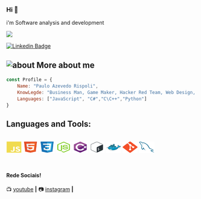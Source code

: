 ### Hi 👋

i'm Software analysis and development

<img align="top" width="400" src="https://github-readme-stats.vercel.app/api?username=byhyakimaro&show_icons=true&theme=dracula&include_all_commits=true&count_private=true"/>

[![Linkedin Badge](https://img.shields.io/badge/-Paulo%20Azevedo-6633cc?style=flat-square&logo=Linkedin&logoColor=white&link=https://www.linkedin.com/in/bypauloazevedo/)](https://www.linkedin.com/in/bypauloazevedo)

## <img width="45" alt="about" src="https://raw.github.com/elizarov/elizarov/master/about.png"> More about me

```js
const Profile = {
    Name: "Paulo Azevedo Rispoli",
    KnowLegde: "Business Man, Game Maker, Hacker Red Team, Web Design, Api SDK, Hardware Engine & Software Engine",
    Languages: ["JavaScript", "C#","C\C++","Python"]
}
```

## **Languages and Tools:**  

<div style="display: inline_block"><br>
  <img align="center" alt="Js" height="30" width="40" src="https://raw.githubusercontent.com/devicons/devicon/master/icons/javascript/javascript-plain.svg">
  <img align="center" alt="HTML" height="30" width="40" src="https://raw.githubusercontent.com/devicons/devicon/master/icons/html5/html5-original.svg">
  <img align="center" alt="CSS" height="30" width="40" src="https://raw.githubusercontent.com/devicons/devicon/master/icons/css3/css3-original.svg">
  <img align="center" alt="NodeJS" height="30" width="40" src="https://raw.githubusercontent.com/devicons/devicon/master/icons/nodejs/nodejs-original.svg">
  <img align="center" alt="Csharp" height="30" width="40" src="https://raw.githubusercontent.com/devicons/devicon/master/icons/csharp/csharp-original.svg">
  <img align="center" alt="BASH" height="30" width="40" src="https://raw.githubusercontent.com/devicons/devicon/master/icons/bash/bash-original.svg">
  <img align="center" alt="Docker" height="30" width="40" src="https://raw.githubusercontent.com/devicons/devicon/master/icons/docker/docker-original.svg">
  <img align="center" alt="GIT" height="30" width="40" src="https://raw.githubusercontent.com/devicons/devicon/master/icons/git/git-original.svg">
  <img align="center" alt="MySql" height="30" width="40" src="https://raw.githubusercontent.com/devicons/devicon/master/icons/mysql/mysql-original.svg">
</div>

[youtube]: https://www.youtube.com/c/KnowNetworks/
[instagram]: https://www.instagram.com/byhyakimaro/
<br>

#### Rede Sociais!

📺 [youtube][youtube] **|** 
📷 [instagram][instagram] **|** 
